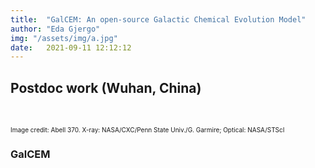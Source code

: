 ```yaml
---
title:  "GalCEM: An open-source Galactic Chemical Evolution Model"
author: "Eda Gjergo"
img: "/assets/img/a.jpg"
date:   2021-09-11 12:12:12
---
```


## Postdoc work (Wuhan, China)
&nbsp; &nbsp; &nbsp; &nbsp; &nbsp; &nbsp; &nbsp; &nbsp; &nbsp; &nbsp; &nbsp; &nbsp;

<font size="1">  Image credit: Abell 370. X-ray: NASA/CXC/Penn State Univ./G. Garmire; Optical: NASA/STScI</font>

### GalCEM
